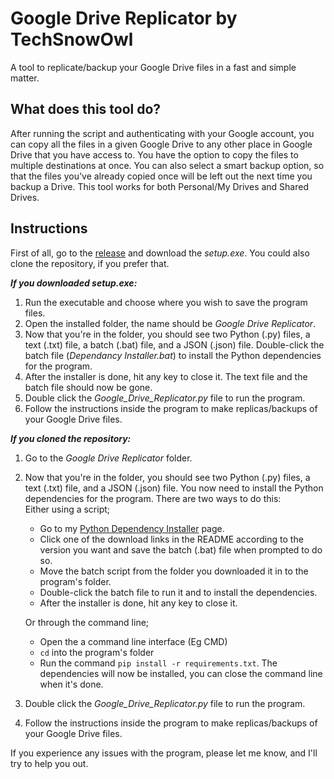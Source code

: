 # Google Drive Replicator by TechSnowOwl
A tool to replicate/backup your Google Drive files in a fast and simple matter.
## What does this tool do?
After running the script and authenticating with your Google account, you can copy all the files in a given Google Drive to any other place in Google Drive that you have access to. You have the option to copy the files to multiple destinations at once. You can also select a smart backup option, so that the files you've already copied once will be left out the next time you backup a Drive. This tool works for both Personal/My Drives and Shared Drives.
## Instructions
First of all, go to the [release](https://github.com/techsnowowl/Google-Drive-Replicator/releases/tag/v1.0) and download the *setup.exe*. You could also clone the repository, if you prefer that.

***If you downloaded *setup.exe*:***

1. Run the executable and choose where you wish to save the program files.
2. Open the installed folder, the name should be *Google Drive Replicator*.
3. Now that you're in the folder, you should see two Python (.py) files, a text (.txt) file, a batch (.bat) file, and a JSON (.json) file. Double-click the batch file (*Dependancy Installer.bat*) to install the Python dependencies for the program.
4. After the installer is done, hit any key to close it. The text file and the batch file should now be gone.
5. Double click the *Google_Drive_Replicator.py* file to run the program.
6. Follow the instructions inside the program to make replicas/backups of your Google Drive files.

***If you cloned the repository:***
1. Go to the *Google Drive Replicator* folder.
2. Now that you're in the folder, you should see two Python (.py) files, a text (.txt) file, and a JSON (.json) file. You now need to install the Python dependencies for the    program. There are two ways to do this:  
   Either using a script;
    * Go to my [Python Dependency Installer](https://github.com/techsnowowl/Scripts/tree/main/Python%20Dependency%20Installer) page.  
    * Click one of the download links in the README according to the version you want and save the batch (.bat) file when prompted to do so.  
    * Move the batch script from the folder you downloaded it in to the program's folder.  
    * Double-click the batch file to run it and to install the dependencies.
    * After the installer is done, hit any key to close it.

   Or through the command line;
   * Open the a command line interface (Eg CMD)
   * ```cd``` into the program's folder
   * Run the command ```pip install -r requirements.txt```. The dependencies will now be installed, you can close the command line when it's done.
3. Double click the *Google_Drive_Replicator.py* file to run the program.
4. Follow the instructions inside the program to make replicas/backups of your Google Drive files.

If you experience any issues with the program, please let me know, and I'll try to help you out.
